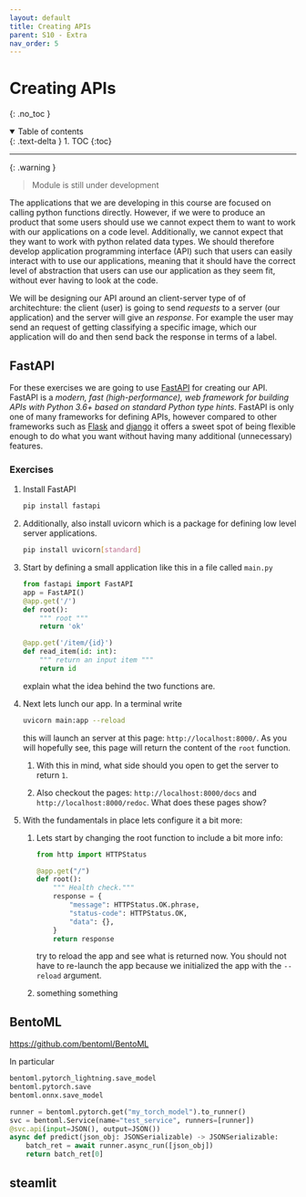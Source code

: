 ```yaml
---
layout: default
title: Creating APIs
parent: S10 - Extra
nav_order: 5
---
```


# Creating APIs
{: .no_toc }

<details open markdown="block">
  <summary>
    Table of contents
  </summary>
  {: .text-delta }
1. TOC
{:toc}
</details>

---

{: .warning }
> Module is still under development

The applications that we are developing in this course are focused on calling python functions directly. However, if we
were to produce an product that some users should use we cannot expect them to want to work with our applications on a
code level. Additionally, we cannot expect that they want to work with python related data types. We should therefore
develop application programming interface (API) such that users can easily interact with to use our applications,
meaning that it should have the correct level of abstraction that users can use our application as they seem fit,
without ever having to look at the code.

We will be designing our API around an client-server type of of architechture: the client (user) is going to send
*requests* to a server (our application) and the server will give an *response*. For example the user may send an
request of getting classifying a specific image, which our application will do and then send back the response in
terms of a label.

## FastAPI

For these exercises we are going to use [FastAPI](https://fastapi.tiangolo.com/) for creating our API. FastAPI is a
*modern, fast (high-performance), web framework for building APIs with Python 3.6+ based on standard Python type hints*.
FastAPI is only one of many frameworks for defining APIs, however compared to other frameworks such as
[Flask](https://flask.palletsprojects.com/en/2.0.x/) and [django](https://www.djangoproject.com/) it offers a sweet
spot of being flexible enough to do what you want without having many additional (unnecessary) features.

### Exercises

1. Install FastAPI

   ```bash
   pip install fastapi
   ```

2. Additionally, also install uvicorn which is a package for defining low level server applications.

   ```bash
   pip install uvicorn[standard]
   ```

3. Start by defining a small application like this in a file called `main.py`

   ```python
   from fastapi import FastAPI
   app = FastAPI()
   @app.get('/')
   def root():
       """ root """
       return 'ok'

   @app.get('/item/{id}')
   def read_item(id: int):
       """ return an input item """
       return id
   ```

   explain what the idea behind the two functions are.

4. Next lets lunch our app. In a terminal write

   ```bash
   uvicorn main:app --reload
   ```

   this will launch an server at this page: `http://localhost:8000/`. As you will hopefully see, this
   page will return the content of the `root` function.

   1. With this in mind, what side should you open to get the server to return `1`.

   2. Also checkout the pages: `http://localhost:8000/docs` and `http://localhost:8000/redoc`. What does
      these pages show?

5. With the fundamentals in place lets configure it a bit more:

   1. Lets start by changing the root function to include a bit more info:

      ```python
      from http import HTTPStatus

      @app.get("/")
      def root():
          """ Health check."""
          response = {
              "message": HTTPStatus.OK.phrase,
              "status-code": HTTPStatus.OK,
              "data": {},
          }
          return response
      ```

      try to reload the app and see what is returned now. You should not have to re-launch the app because we
      initialized the app with the `--reload` argument.

   2. something something

## BentoML

https://github.com/bentoml/BentoML

In particular

```python
bentoml.pytorch_lightning.save_model
bentoml.pytorch.save
bentoml.onnx.save_model
```

```python
runner = bentoml.pytorch.get("my_torch_model").to_runner()
svc = bentoml.Service(name="test_service", runners=[runner])
@svc.api(input=JSON(), output=JSON())
async def predict(json_obj: JSONSerializable) -> JSONSerializable:
    batch_ret = await runner.async_run([json_obj])
    return batch_ret[0]
```

## steamlit
